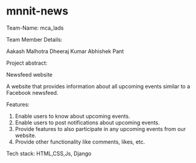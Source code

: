# mnnit-news

Team-Name: mca_lads

Team Member Details:

Aakash Malhotra
Dheeraj Kumar
Abhishek Pant


Project abstract:

Newsfeed website

A website that provides information about all upcoming events similar to a Facebook newsfeed.

Features:
1. Enable users to know about upcoming events.
2. Enable users to post notifications about upcoming events.
3. Provide features to also participate in any upcoming events from our website.
4. Provide other functionality like comments, likes, etc.

Tech stack:
HTML,CSS,Js, Django
